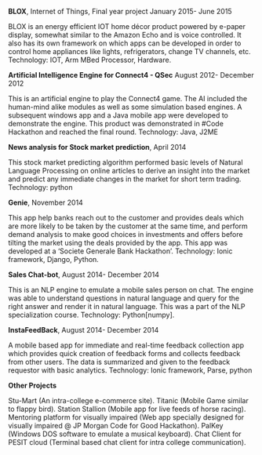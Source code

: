 __BLOX__, Internet of Things, Final year project January 2015- June 2015

BLOX is an energy efficient IOT home décor product powered by e-paper display, somewhat similar to the Amazon Echo and is voice controlled. It also has its own framework on which apps can be developed in order to control home appliances like lights, refrigerators, change TV channels, etc. Technology: IOT, Arm MBed Processor, Hardware.


__Artificial Intelligence Engine for Connect4 - QSec__ August 2012- December 2012

This is an artificial engine to play the Connect4 game. The AI included the human-mind alike modules as well as some simulation based engines. A subsequent windows app and a Java mobile app were developed to demonstrate the engine. This product was demonstrated in #Code Hackathon and reached the final round. Technology: Java, J2ME


__News analysis for Stock market prediction__, April 2014

This stock market predicting algorithm performed basic levels of Natural Language Processing on online articles to derive an insight into the market and predict any immediate changes in the market for short term trading. Technology: python


__Genie__, November 2014

This app help banks reach out to the customer and provides deals which are more likely to be taken by the customer at the same time, and perform demand analysis to make good choices in investments and offers before tilting the market using the deals provided by the app. This app was developed at a ‘Societe Generale Bank Hackathon’. Technology: Ionic framework, Django, Python.


__Sales Chat-bot__, August 2014- December 2014

This is an NLP engine to emulate a mobile sales person on chat. The engine was able to understand questions in natural language and query for the right answer and render it in natural language. This was a part of the NLP specialization course. Technology: Python[numpy].


__InstaFeedBack__, August 2014- December 2014

A mobile based app for immediate and real-time feedback collection app which provides quick creation of feedback forms and collects feedback from other users. The data is summarized and given to the feedback requestor with basic analytics. Technology: Ionic framework, Parse, python


__Other Projects__

Stu-Mart (An intra-college e-commerce site). Titanic (Mobile Game similar to flappy bird). Station Stallion (Mobile app for live feeds of horse racing). Mentoring platform for visually impaired (Web app specially designed for visually impaired @ JP Morgan Code for Good Hackathon). PalKey (Windows DOS software to emulate a musical keyboard). Chat Client for PESIT cloud (Terminal based chat client for intra college communication).